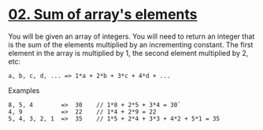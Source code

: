# [02. Sum of array's elements](https://www.codewars.com/kata/02-sum-of-arrays-elements "https://www.codewars.com/kata/58f475735e78fde4a2000011")

You will be given an array of integers. You will need to return an integer that is the sum of the elements multiplied by an incrementing constant. The first element in the array is multiplied by 1, the second element multiplied by 2, etc:

```
a, b, c, d, ... => 1*a + 2*b + 3*c + 4*d + ...
```

Examples
```
8, 5, 4        =>  30    // 1*8 + 2*5 + 3*4 = 30`
4, 9           =>  22    // 1*4 + 2*9 = 22
5, 4, 3, 2, 1  =>  35    // 1*5 + 2*4 + 3*3 + 4*2 + 5*1 = 35
```